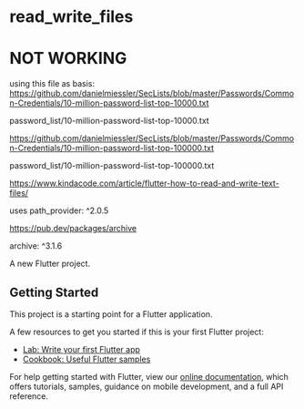 # read_write_files

# NOT WORKING #

using this file as basis: https://github.com/danielmiessler/SecLists/blob/master/Passwords/Common-Credentials/10-million-password-list-top-10000.txt

password_list/10-million-password-list-top-10000.txt

https://github.com/danielmiessler/SecLists/blob/master/Passwords/Common-Credentials/10-million-password-list-top-100000.txt

password_list/10-million-password-list-top-100000.txt

https://www.kindacode.com/article/flutter-how-to-read-and-write-text-files/

uses path_provider: ^2.0.5

https://pub.dev/packages/archive

archive: ^3.1.6

A new Flutter project.

## Getting Started

This project is a starting point for a Flutter application.

A few resources to get you started if this is your first Flutter project:

- [Lab: Write your first Flutter app](https://flutter.dev/docs/get-started/codelab)
- [Cookbook: Useful Flutter samples](https://flutter.dev/docs/cookbook)

For help getting started with Flutter, view our
[online documentation](https://flutter.dev/docs), which offers tutorials,
samples, guidance on mobile development, and a full API reference.
